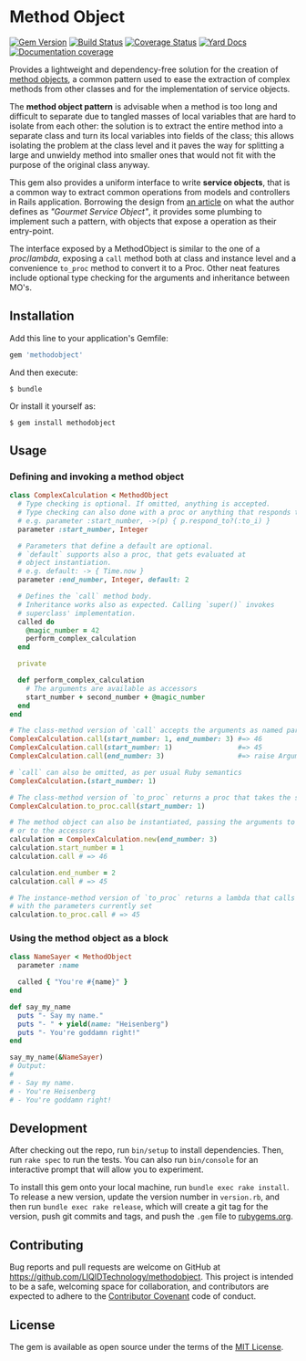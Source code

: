 # Method Object
[![Gem Version](https://badge.fury.io/rb/methodobject.svg)](https://rubygems.org/gems/methodobject)
[![Build Status](https://travis-ci.org/LIQIDTechnology/methodobject.svg?branch=master)](https://travis-ci.org/LIQIDTechnology/methodobject)
[![Coverage Status](https://coveralls.io/repos/github/LIQIDTechnology/methodobject/badge.svg?branch=master)](https://coveralls.io/github/LIQIDTechnology/methodobject?branch=master)
[![Yard Docs](http://img.shields.io/badge/yard-docs-blue.svg)](http://www.rubydoc.info/gems/methodobject/)
[![Documentation coverage](https://inch-ci.org/github/LIQIDTechnology/methodobject.svg?branch=master)](https://inch-ci.org/github/LIQIDTechnology/methodobject)


Provides a lightweight and dependency-free solution for the creation of [method objects](https://sourcemaking.com/refactoring/replace-method-with-method-object),
a common pattern used to ease the extraction of complex methods from other classes and for the implementation of service objects.

The __method object pattern__ is advisable when a method is too long and difficult to separate due to tangled masses of local variables that are hard to isolate from each other: the solution is to extract the entire method into a separate class and turn its local variables into fields of the class; this allows isolating the problem at the class level and it paves the way for splitting a large and unwieldy method into smaller ones that would not fit with the purpose of the original class anyway.

This gem also provides a uniform interface to write __service objects__, that is a common way to extract common operations from models and controllers in Rails application. Borrowing the design from [an article](http://brewhouse.io/blog/2014/04/30/gourmet-service-objects.html) on what the author defines as _"Gourmet Service Object"_, it provides some plumbing to implement such a pattern, with objects that expose a operation as their entry-point.

The interface exposed by a MethodObject is similar to the one of a _proc_/_lambda_, exposing a `call` method both at class and instance level and a convenience `to_proc` method to convert it to a Proc. Other neat features include optional type checking for the arguments and inheritance between MO's.

## Installation

Add this line to your application's Gemfile:

```ruby
gem 'methodobject'
```

And then execute:

    $ bundle

Or install it yourself as:

    $ gem install methodobject

## Usage

### Defining and invoking a method object

```ruby
class ComplexCalculation < MethodObject
  # Type checking is optional. If omitted, anything is accepted.
  # Type checking can also done with a proc or anything that responds to #===
  # e.g. parameter :start_number, ->(p) { p.respond_to?(:to_i) }
  parameter :start_number, Integer

  # Parameters that define a default are optional.
  # `default` supports also a proc, that gets evaluated at
  # object instantiation.
  # e.g. default: -> { Time.now }
  parameter :end_number, Integer, default: 2

  # Defines the `call` method body.
  # Inheritance works also as expected. Calling `super()` invokes
  # superclass' implementation.
  called do
    @magic_number = 42
    perform_complex_calculation
  end

  private

  def perform_complex_calculation
    # The arguments are available as accessors
    start_number + second_number + @magic_number
  end
end

# The class-method version of `call` accepts the arguments as named parameters
ComplexCalculation.call(start_number: 1, end_number: 3) #=> 46
ComplexCalculation.call(start_number: 1)                #=> 45
ComplexCalculation.call(end_number: 3)                  #=> raise ArgumentError

# `call` can also be omitted, as per usual Ruby semantics
ComplexCalculation.(start_number: 1)

# The class-method version of `to_proc` returns a proc that takes the same arguments
ComplexCalculation.to_proc.call(start_number: 1)

# The method object can also be instantiated, passing the arguments to the constructor
# or to the accessors
calculation = ComplexCalculation.new(end_number: 3)
calculation.start_number = 1
calculation.call # => 46

calculation.end_number = 2
calculation.call # => 45

# The instance-method version of `to_proc` returns a lambda that calls the method object
# with the parameters currently set
calculation.to_proc.call # => 45
```

### Using the method object as a block

```ruby
class NameSayer < MethodObject
  parameter :name

  called { "You're #{name}" }
end

def say_my_name
  puts "- Say my name."
  puts "- " + yield(name: "Heisenberg")
  puts "- You're goddamn right!"
end

say_my_name(&NameSayer)
# Output:
#
# - Say my name.
# - You're Heisenberg
# - You're goddamn right!
```

## Development

After checking out the repo, run `bin/setup` to install dependencies. Then, run `rake spec` to run the tests. You can also run `bin/console` for an interactive prompt that will allow you to experiment.

To install this gem onto your local machine, run `bundle exec rake install`. To release a new version, update the version number in `version.rb`, and then run `bundle exec rake release`, which will create a git tag for the version, push git commits and tags, and push the `.gem` file to [rubygems.org](https://rubygems.org).

## Contributing

Bug reports and pull requests are welcome on GitHub at https://github.com/LIQIDTechnology/methodobject. This project is intended to be a safe, welcoming space for collaboration, and contributors are expected to adhere to the [Contributor Covenant](http://contributor-covenant.org) code of conduct.


## License

The gem is available as open source under the terms of the [MIT License](http://opensource.org/licenses/MIT).

